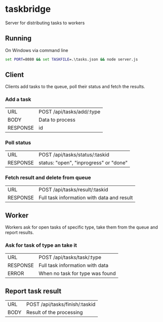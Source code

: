 # taskbridge
Server for distributing tasks to workers

## Running

On Windows via command line

```cmd
set PORT=8080 && set TASKFILE=.\tasks.json && node server.js
```


## Client

Clients add tasks to the queue, poll their status and fetch the results.

### Add a task

|||
|--|--|
| URL | POST /api/tasks/add/:type |
| BODY | Data to process |
| RESPONSE | id |

### Poll status

|||
|--|--|
| URL | POST /api/tasks/status/:taskid |
| RESPONSE | status: "open", "inprogress" or "done" |

### Fetch result and delete from queue

|||
|--|--|
| URL | POST /api/tasks/result/:taskid |
| RESPONSE | Full task information with data and result |


## Worker

Workers ask for open tasks of specific type, take them from the queue and report
results.

### Ask for task of type an take it

|||
|--|--|
| URL | POST /api/tasks/task/:type |
| RESPONSE | Full task information with data |
| ERROR | When no task for type was found |

## Report task result

|||
|--|--|
| URL | POST /api/tasks/finish/:taskid |
| BODY | Result of the processing |
